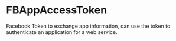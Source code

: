 FBAppAccessToken
================

Facebook Token to exchange app information, can use the token to authenticate an application for a web service.